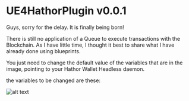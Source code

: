 # UE4HathorPlugin v0.0.1

Guys, sorry for the delay. It is finally being born!

There is still no application of a Queue to execute transactions with the Blockchain. As I have little time, I thought it best to share what I have already done using blueprints.

You just need to change the default value of the variables that are in the image, pointing to your Hathor Wallet Headless daemon.

the variables to be changed are these:

![alt text](https://drive.google.com/file/d/1blepnv5WB_53ikyq5rUV6W4bMVuhP_wI)
